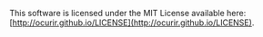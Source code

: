 This software is licensed under the MIT License available here: [http://ocurir.github.io/LICENSE](http://ocurir.github.io/LICENSE).
